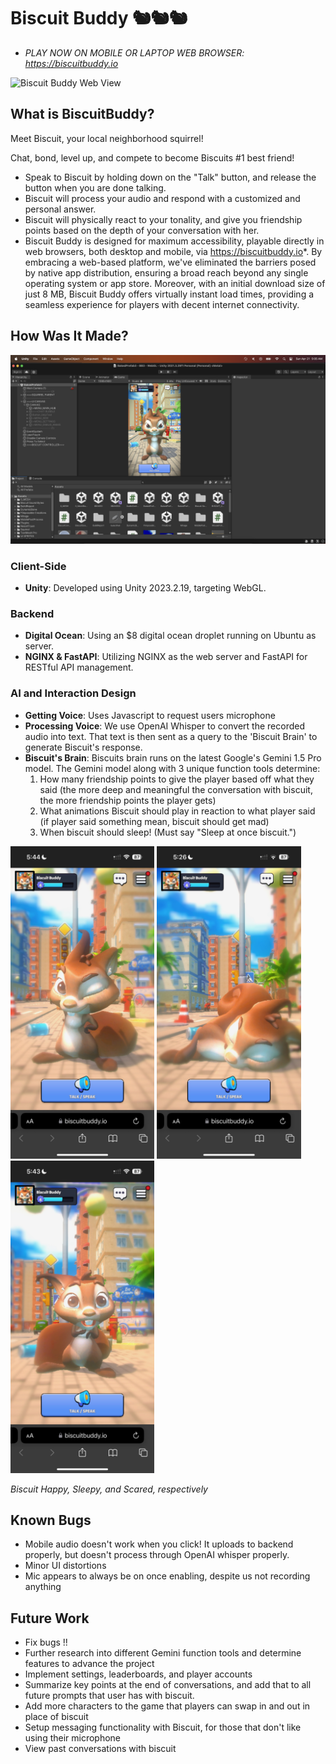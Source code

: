 # Biscuit Buddy 🐿️🐿️🐿️
- *PLAY NOW ON MOBILE OR LAPTOP WEB BROWSER: https://biscuitbuddy.io*

![Biscuit Buddy Web View](WebView.png)

## What is BiscuitBuddy?

Meet Biscuit, your local neighborhood squirrel!

Chat, bond, level up, and compete to become Biscuits #1 best friend! 

- Speak to Biscuit by holding down on the "Talk" button, and release the button when you are done talking.
- Biscuit will process your audio and respond with a customized and personal answer.
- Biscuit will physically react to your tonality, and give you friendship points based on the depth of your conversation with her.
- Biscuit Buddy is designed for maximum accessibility, playable directly in web browsers, both desktop and mobile, via https://biscuitbuddy.io*. By embracing a web-based platform, we've eliminated the barriers posed by native app distribution, ensuring a broad reach beyond any single operating system or app store. Moreover, with an initial download size of just 8 MB, Biscuit Buddy offers virtually instant load times, providing a seamless experience for players with decent internet connectivity.


## How Was It Made?
<img src="UNITY_VIEW.png" alt="Biscuit Buddy Web View">

### Client-Side
- **Unity**: Developed using Unity 2023.2.19, targeting WebGL.

### Backend 
- **Digital Ocean**: Using an $8 digital ocean droplet running on Ubuntu as server.
- **NGINX & FastAPI**: Utilizing NGINX as the web server and FastAPI for RESTful API management.

### AI and Interaction Design
- **Getting Voice**: Uses Javascript to request users microphone
- **Processing Voice**: We use OpenAI Whisper to convert the recorded audio into text. That text is then sent as a query to the 'Biscuit Brain' to generate Biscuit's response.
- **Biscuit's Brain**: Biscuits brain runs on the latest Google's Gemini 1.5 Pro model. The Gemini model along with 3 unique function tools determine:
  1) How many friendship points to give the player based off what they said (the more deep and meaningful the conversation with biscuit, the more friendship points the player gets)
  2) What animations Biscuit should play in reaction to what player said (if player said something mean, biscuit should get mad)
  3) When biscuit should sleep! (Must say "Sleep at once biscuit.")

<p float="left">
  <img src="HAPPY.jpeg" alt="Biscuit Happy" height="500"/>
  <img src="SLEEP.jpeg" alt="Biscuit Sleeping" height="500"/>
  <img src="SCARED.jpeg" alt="Biscuit Scared" height="500"/>
</p>

*Biscuit Happy, Sleepy, and Scared, respectively*

## Known Bugs
- Mobile audio doesn't work when you click! It uploads to backend properly, but doesn't process through OpenAI whisper properly.
- Minor UI distortions 
- Mic appears to always be on once enabling, despite us not recording anything

## Future Work
- Fix bugs !!
- Further research into different Gemini function tools and determine features to advance the project
- Implement settings, leaderboards, and player accounts
- Summarize key points at the end of conversations, and add that to all future prompts that user has with biscuit.
- Add more characters to the game that players can swap in and out in place of biscuit
- Setup messaging functionality with Biscuit, for those that don't like using their microphone
- View past conversations with biscuit
